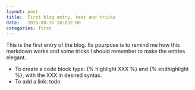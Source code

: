 ```yaml
---
layout: post
title:  First blog entry, test and tricks
date:   2015-08-16 18:032:00
categories: first
---
```


This is the first entry of the blog. Its pourpose is to remind me how this markdown works and some tricks I should remember to make the entries elegant.

* To create a code block type: {% highlight XXX %} and {% endhighlight %}, with the XXX in desired syntax.
* To add a link: todo
